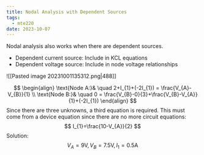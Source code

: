 ```yaml
---
title: Nodal Analysis with Dependent Sources
tags:
  - mte220
date: 2023-10-07
---
```

Nodal analysis also works when there are dependent sources.
- Dependent current source: Include in KCL equations
- Dependent voltage source: Include in node voltage relationships

![[Pasted image 20231001135312.png|488]]

$$
\begin{align}
\text{Node A:}& \quad 2+I_{1}+(-2I_{1}) = \frac{V_{A}-V_{B}}{1} \\
\text{Node B:}& \quad 0 = \frac{V_{B}-0}{3}+\frac{V_{B}-V_{A}}{1}+(-2I_{1})
\end{align}
$$
Since there are three unknowns, a third equation is required. This must come from a device equation since there are no more circuit equations:
$$
I_{1}=\frac{10-V_{A}}{2}
$$
Solution:
$$
V_{A} = 9 \text{V}, V_{B} = 7.5\text{V}, I_{1}=0.5\text{A}
$$